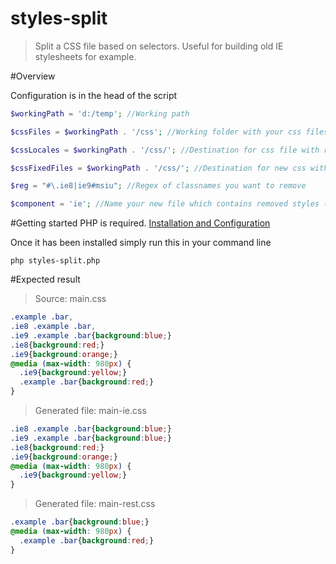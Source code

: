 # styles-split

>Split a CSS file based on selectors. Useful for building old IE stylesheets for example.

#Overview

Configuration is in the head of the script

```php 
$workingPath = 'd:/temp'; //Working path

$cssFiles = $workingPath . '/css'; //Working folder with your css files

$cssLocales = $workingPath . '/css/'; //Destination for css file with removed classes

$cssFixedFiles = $workingPath . '/css/'; //Destination for new css without specified  classes 

$reg = "#\.ie8|ie9#msiu"; //Regex of classnames you want to remove

$component = 'ie'; //Name your new file which contains removed styles (main.css --> main-ie.css)
```

#Getting started
PHP is required. [Installation and Configuration](http://php.net/manual/en/install.php)

Once it has been installed simply run this in your command line
``` 
php styles-split.php
```
#Expected result
>Source: main.css
``` css
.example .bar,
.ie8 .example .bar,
.ie9 .example .bar{background:blue;}
.ie8{background:red;}
.ie9{background:orange;}
@media (max-width: 980px) {
  .ie9{background:yellow;}
  .example .bar{background:red;}
}
```
>Generated file: main-ie.css
``` css
.ie8 .example .bar{background:blue;}
.ie9 .example .bar{background:blue;}
.ie8{background:red;}
.ie9{background:orange;}
@media (max-width: 980px) {
  .ie9{background:yellow;}
}
```

>Generated file: main-rest.css
``` css
.example .bar{background:blue;}
@media (max-width: 980px) {
  .example .bar{background:red;}
}
```



